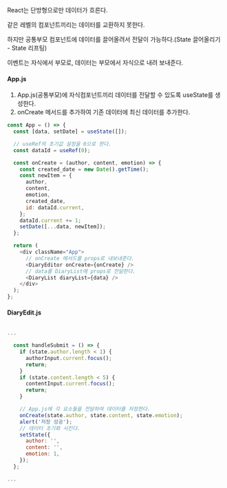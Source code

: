 React는 단방형으로만 데이터가 흐른다.

같은 레벨의 컴포넌트끼리는 데이터를 교환하지 못한다.

하지만 공통부모 컴포넌트에 데이터를 끌어올려서 전달이 가능하다.(State 끌어올리기 - State 리프팅)

이벤트는 자식에서 부모로, 데이터는 부모에서 자식으로 내려 보내준다.

#### App.js

1. App.js(공통부모)에 자식컴포넌트끼리 데이터를 전달할 수 있도록 useState를 생성한다.
2. onCreate 메서드를 추가하여 기존 데이터에 최신 데이터를 추가한다.

```javascript
const App = () => {
  const [data, setDate] = useState([]);

  // useRef의 초기값 설정을 0으로 한다.
  const dataId = useRef(0);

  const onCreate = (author, content, emotion) => {
    const created_date = new Date().getTime();
    const newItem = {
      author,
      content,
      emotion,
      created_date,
      id: dataId.current,
    };
    dataId.current += 1;
    setDate([...data, newItem]);
  };

  return (
    <div className="App">
      // onCreate 메서드를 props로 내보내준다.
      <DiaryEditor onCreate={onCreate} />
      // data를 DiaryList에 props로 전달한다.
      <DiaryList diaryList={data} />
    </div>
  );
};
```

#### DiaryEdit.js

```javascript

...

  const handleSubmit = () => {
    if (state.author.length < 1) {
      authorInput.current.focus();
      return;
    }
    if (state.content.length < 5) {
      contentInput.current.focus();
      return;
    }

    // App.js에 각 요소들을 전달하여 데이터를 저정한다.
    onCreate(state.author, state.content, state.emotion);
    alert('저장 성공');
    // 데이터 초기화 시킨다.
    setState({
      author: '',
      content: '',
      emotion: 1,
    });
  };

...

```
